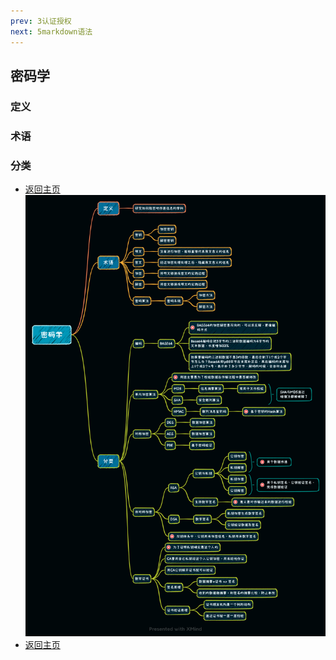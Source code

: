 ```yaml
---
prev: 3认证授权
next: 5markdown语法
---
```

## 密码学
### 定义
### 术语
### 分类
* [返回主页](../home.md)
![](../../picture/0/4密码学.png)
* [返回主页](../home.md)